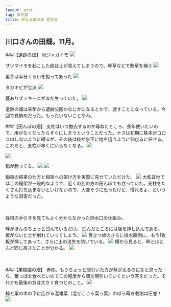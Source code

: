 ```yaml
---
layout: post
tag: 自然農
title: 妙なる畑の会 見学会
---
```

## 川口さんの田畑。11月。

###【遺跡の畑】
秋ジャガイモ
![](https://c1.staticflickr.com/1/578/22445691868_71e4bd4581.jpg)

サツマイモを起こした畝は土が見えてしまうので、畔草などで敷草を補う
![](https://c2.staticflickr.com/6/5777/22445705738_038b1bde89.jpg)

里芋は半分くらいを掘ってあった
![](https://c2.staticflickr.com/6/5705/22242902083_c26441d3d5.jpg)

タカキビが立派
![](https://c2.staticflickr.com/6/5755/22472087059_0f9a5b26fd.jpg)

蔓ありズッキーニがまだ生っていた。
![](https://c2.staticflickr.com/6/5681/22471913589_7f9b5fd161.jpg)

遺跡の畑は来年から遺跡公園かなにかになるとかで、渡すことになっている。今回で見納めだった。もったいないことやわ。
　

###【田んぼの畑】
支柱はいつ撤去するのか尋ねたところ、長年使いたいので、用がなくなったらすぐにしまうということだった。ナスは初期に株本がコロコロしないように縛るが、その後は枝が水平に地を這うように伸びるに任せる。これだと、支柱が早くにいらなくなる。
![](https://c2.staticflickr.com/6/5693/22875231411_b848ee1ab5.jpg)

![](https://c1.staticflickr.com/1/590/22676093560_fa4726ed00.jpg)

稲が勝ってる。
![](https://c1.staticflickr.com/1/777/22850609052_71fe1292be.jpg)
![](https://c2.staticflickr.com/6/5762/22838127816_feda8808e7.jpg)

稲束の結束の仕方と稲架への架け方を実際に見せていただけた。
![](https://c2.staticflickr.com/6/5754/22838141056_6a0f26d811.jpg)
大和盆地ではこの稲架が一般的なようで、近くの別の方の田んぼでも立っていた。支柱をたくさん打ち込まないといけないので、大変そうに思ったけど、慣れるよ、というような回答だった。

　

栽培の手引きを見てもよく分からなかった排水口の仕組み。

畔がほんのちょっと凹んでいるだけ。
凹んだところには板を挿し込んである。板がないと土が削れていってしまう。
![](https://c2.staticflickr.com/6/5828/22838168366_9e677923ca.jpg)
目立つ板のさらに排水路側に、もう1枚板が挿してあって、さらに土の流失を防いでいる。
![](https://c2.staticflickr.com/6/5640/22445778467_3d22b2ce45.jpg)
横から見ると、畔とほとんど同じ高さなことが分かる。
![](https://c2.staticflickr.com/6/5731/22864180415_fb715d13f3.jpg)

　

###【果樹園の畑】
赤株。もうちょっと間引いた方が蕪が太るのになと思ったら、葉っぱを食べたいのでこの程度から順次間引いていくという答えだった。それでも最後の方は大きく育つとのこと。
![](https://c2.staticflickr.com/6/5770/22241438804_6df3c1de4e.jpg)

柿と栗の木の下に広がる混雑菜（混ぜこじゃ菜っ葉）のばら蒔き栽培は圧巻！
![](https://c2.staticflickr.com/6/5695/22243053243_879e841bf1.jpg)
